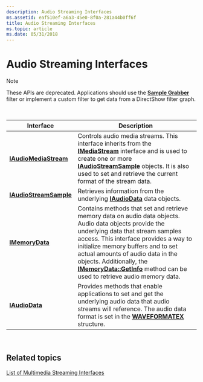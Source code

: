 ```yaml
---
description: Audio Streaming Interfaces
ms.assetid: eaf510ef-a6a3-45e0-8f0a-281a44b0ff6f
title: Audio Streaming Interfaces
ms.topic: article
ms.date: 05/31/2018
---
```


# Audio Streaming Interfaces

> [!Note]  
> These APIs are deprecated. Applications should use the [**Sample Grabber**](sample-grabber-filter.md) filter or implement a custom filter to get data from a DirectShow filter graph.

 



| Interface                                        | Description                                                                                                                                                                                                                                                                                                                                                                                     |
|--------------------------------------------------|-------------------------------------------------------------------------------------------------------------------------------------------------------------------------------------------------------------------------------------------------------------------------------------------------------------------------------------------------------------------------------------------------|
| [**IAudioMediaStream**](/previous-versions/windows/desktop/api/austream/nn-austream-iaudiomediastream)   | Controls audio media streams. This interface inherits from the [**IMediaStream**](/previous-versions/windows/desktop/api/mmstream/nn-mmstream-imediastream) interface and is used to create one or more [**IAudioStreamSample**](/previous-versions/windows/desktop/api/austream/nn-austream-iaudiostreamsample) objects. It is also used to set and retrieve the current format of the stream data.                                                                                                            |
| [**IAudioStreamSample**](/previous-versions/windows/desktop/api/austream/nn-austream-iaudiostreamsample) | Retrieves information from the underlying [**IAudioData**](/previous-versions/windows/desktop/api/austream/nn-austream-iaudiodata) data objects.                                                                                                                                                                                                                                                                                                        |
| [**IMemoryData**](/previous-versions/windows/desktop/api/austream/nn-austream-imemorydata)               | Contains methods that set and retrieve memory data on audio data objects. Audio data objects provide the underlying data that stream samples access. This interface provides a way to initialize memory buffers and to set actual amounts of audio data in the objects. Additionally, the [**IMemoryData::GetInfo**](/previous-versions/windows/desktop/api/austream/nf-austream-imemorydata-getinfo) method can be used to retrieve audio memory data. |
| [**IAudioData**](/previous-versions/windows/desktop/api/austream/nn-austream-iaudiodata)                 | Provides methods that enable applications to set and get the underlying audio data that audio streams will reference. The audio data format is set in the [**WAVEFORMATEX**](/previous-versions/dd757713(v=vs.85)) structure.                                                                                                                                                                                       |



 

## Related topics

<dl> <dt>

[List of Multimedia Streaming Interfaces](list-of-multimedia-streaming-interfaces.md)
</dt> </dl>

 

 
